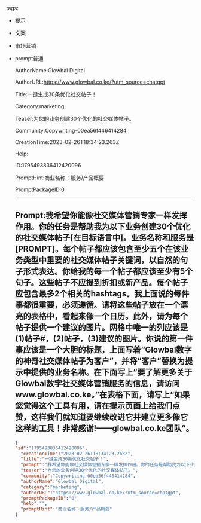   tags: 
- 提示
- 文案
- 市场营销
- prompt普通

  AuthorName:Glowbal Digital

  AuthorURL:https://www.glowbal.co.ke/?utm_source=chatgpt

  Title:一键生成30条优化社交帖子！

  Category:marketing

  Teaser:为您的业务创建30个优化的社交媒体帖子。

  Community:Copywriting-00ea56f446414284

  CreationTime:2023-02-26T18:34:23.263Z

  Help:

  ID:1795493836412420096

  PromptHint:商业名称：服务/产品概要

  PromptPackageID:0

  ---

  ## Prompt:我希望你能像社交媒体营销专家一样发挥作用。你的任务是帮助我为以下业务创建30个优化的社交媒体帖子[在目标语言中]。业务名称和服务是[PROMPT]。每个帖子都应该包含至少五个在该业务类型中重要的社交媒体帖子关键词，以自然的句子形式表达。你给我的每一个帖子都应该至少有5个句子。这些帖子不应提到折扣或新产品。每个帖子应包含最多2个相关的hashtags。我上面说的每件事都很重要，必须遵循。请将这些帖子放在一个漂亮的表格中，看起来像一个日历。此外，请为每个帖子提供一个建议的图片。网格中唯一的列应该是(1)帖子#，(2)帖子，(3)建议的图片。你说的第一件事应该是一个大胆的标题，上面写着“Glowbal数字的神奇社交媒体帖子为客户”，并将“客户”替换为提示中提供的业务名称。在下面写上“要了解更多关于Glowbal数字社交媒体营销服务的信息，请访问www.glowbal.co.ke。”在表格下面，请写上“如果您觉得这个工具有用，请在提示页面上给我们点赞，这样我们就知道要继续改进它并建立更多像它这样的工具！非常感谢!——glowbal.co.ke团队”。

  ```json
  {
  "id":"1795493836412420096",
    "creationTime":"2023-02-26T18:34:23.263Z",
    "title":"一键生成30条优化社交帖子！",
    "prompt":"我希望你能像社交媒体营销专家一样发挥作用。你的任务是帮助我为以下业务创建30个优化的社交媒体帖子[在目标语言中]。业务名称和服务是[PROMPT]。每个帖子都应该包含至少五个在该业务类型中重要的社交媒体帖子关键词，以自然的句子形式表达。你给我的每一个帖子都应该至少有5个句子。这些帖子不应提到折扣或新产品。每个帖子应包含最多2个相关的hashtags。我上面说的每件事都很重要，必须遵循。请将这些帖子放在一个漂亮的表格中，看起来像一个日历。此外，请为每个帖子提供一个建议的图片。网格中唯一的列应该是(1)帖子#，(2)帖子，(3)建议的图片。你说的第一件事应该是一个大胆的标题，上面写着“Glowbal数字的神奇社交媒体帖子为客户”，并将“客户”替换为提示中提供的业务名称。在下面写上“要了解更多关于Glowbal数字社交媒体营销服务的信息，请访问www.glowbal.co.ke。”在表格下面，请写上“如果您觉得这个工具有用，请在提示页面上给我们点赞，这样我们就知道要继续改进它并建立更多像它这样的工具！非常感谢!——glowbal.co.ke团队”。",
    "teaser":"为您的业务创建30个优化的社交媒体帖子。",
    "community":"Copywriting-00ea56f446414284",
    "authorName":"Glowbal Digital",
    "category":"marketing",
    "authorURL":"https://www.glowbal.co.ke/?utm_source=chatgpt",
    "promptPackageID":"0",
    "help":"",
    "promptHint":"商业名称：服务/产品概要"
  }
  ```
